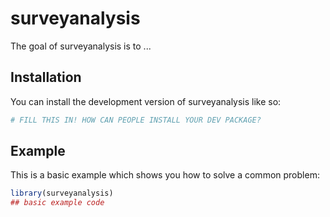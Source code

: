 
# surveyanalysis

<!-- badges: start -->
<!-- badges: end -->

The goal of surveyanalysis is to ...

## Installation

You can install the development version of surveyanalysis like so:

``` r
# FILL THIS IN! HOW CAN PEOPLE INSTALL YOUR DEV PACKAGE?
```

## Example

This is a basic example which shows you how to solve a common problem:

``` r
library(surveyanalysis)
## basic example code
```

